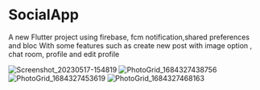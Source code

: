 # SocialApp

A new Flutter project using firebase, fcm notification,shared preferences and bloc 
With some features such as
create new post with image option
, chat room, profile and edit profile


![Screenshot_20230517-154819](https://github.com/Alyaatalaat28/SocialApp/assets/78979377/70bae57d-d555-44e3-8c05-f7e2a4758a8b)
![PhotoGrid_1684327438756](https://github.com/Alyaatalaat28/SocialApp/assets/78979377/6ff316f0-12df-42af-9af9-e2c29492c67b)
![PhotoGrid_1684327453619](https://github.com/Alyaatalaat28/SocialApp/assets/78979377/c82583a9-ed00-4b64-a6c8-9be4e322093d)
![PhotoGrid_1684327468163](https://github.com/Alyaatalaat28/SocialApp/assets/78979377/e20fa8e6-a952-47c6-a8a8-ba263ac782d7)

